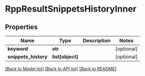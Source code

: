 # RppResultSnippetsHistoryInner

## Properties
Name | Type | Description | Notes
------------ | ------------- | ------------- | -------------
**keyword** | **str** |  | [optional] 
**snippets_history** | **list[object]** |  | [optional] 

[[Back to Model list]](../README.md#documentation-for-models) [[Back to API list]](../README.md#documentation-for-api-endpoints) [[Back to README]](../README.md)

